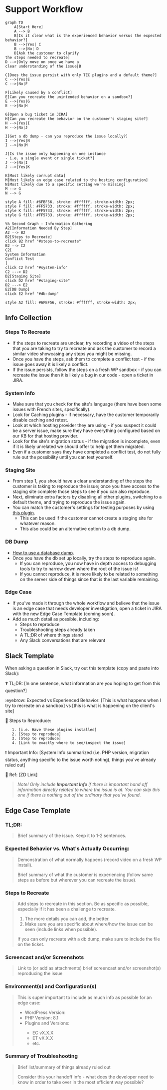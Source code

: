 # Support Workflow

```mermaid
graph TD
    A[Start Here]
    A --> B
    B[Is it clear what is the experienced behavior versus the expected behavior?]
    B -->|Yes| C
    B -->|No| D
    D[Ask the customer to clarify 
the steps needed to recreate]
D -->|Only move on once we have a
clear understanding of the issue|B

C[Does the issue persist with only TEC plugins and a default theme?]
C -->|Yes|E
C -->|No|F

F[Likely caused by a conflict]
E[Can you recreate the unintended behavior on a sandbox?]
E -->|Yes|G
E -->|No|H

G[Open a bug ticket in JIRA]
H[Can you recreate the behavior on the customer's staging site?]
H -->|Yes|I
H -->|No|J

I[Get a db dump - can you reproduce the issue locally?]
I -->|Yes|N
I -->|No|M

J[Is the issue only happening on one instance
- i.e. a single event or single ticket?]
J -->|No|I
J -->|Yes|K

K[Most likely corrupt data]
M[Most likely an edge case related to the hosting configuration]
N[Most likely due to a specific setting we're missing]
M --> G
N --> G

style A fill: #6FBF56, stroke: #ffffff, stroke-width: 2px;
style F fill: #FF5733, stroke: #ffffff, stroke-width: 2px;
style K fill: #FF5733, stroke: #ffffff, stroke-width: 2px;
style G fill: #FF5733, stroke: #ffffff, stroke-width: 2px;

%% Second Graph - Information Gathering
A2[Information Needed By Step]
A2 --> B2
B2[Steps to Recreate]
click B2 href "#steps-to-recreate"
B2 --> C2
C2[
System Information
Conflict Test
]
click C2 href "#system-info"
C2 ---> D2
D2[Staging Site]
click D2 href "#staging-site"
D2 ---> E2
E2[DB Dump]
click E2 href "#db-dump"

style A2 fill: #6FBF56, stroke: #ffffff, stroke-width: 2px;
```

## Info Collection

### Steps To Recreate

- If the steps to recreate are unclear, try recording a video of the steps that you are taking to try to recreate and
  ask the customer to record a similar video showcasing any steps you might be missing.
- Once you have the steps, ask them to complete a conflict test - if the issue goes away it is likely a conflict.
- If the issue persists, follow the steps on a fresh WP sandbox - if you can recreate the issue then it is likely a bug
  in our code - open a ticket in JIRA.

### System Info

- Make sure that you check for the site's language (there have been some issues with French sites, specifically).
- Look for Caching plugins - if necessary, have the customer temporarily disable caching and retest.
- Look at which hosting provider they are using - if you suspect it could be a server issue, make sure they have
  everything configured based on our KB for that hosting provider.
- Look for the site's migration status - if the migration is incomplete, even if it is likely unrelated we should offer
  to help get them migrated.
- Even if a customer says they have completed a conflict test, do not fully rule out the possibility until you can test
  yourself.

### Staging Site

- From step 1, you should have a clear understanding of the steps the customer is taking to reproduce the issue; once
  you have access to the staging site complete those steps to see if you can also reproduce.
- Next, eliminate extra factors by disabling all other plugins, switching to a default theme, and trying to reproduce
  the issue again.
- You can match the customer's settings for testing purposes by
  using [this plugin](https://theeventscalendar.com/extensions/settings-import-export/).
    - This can be used if the customer cannot create a staging site for whatever reason.
    - This also could be an alternative option to a db dump.

### DB Dump

- [How to use a database dump](https://www.loom.com/share/471ae3b4fcaf4a7f8df2e67a7feb37a4).
- Once you have the db set up locally, try the steps to reproduce again.
    - If you can reproduce, you now have in depth access to debugging tools to try to narrow down where the root of the
      issue is!
    - If you cannot reproduce, it is more likely to be related to something on the server side of things since that is
      the last variable remaining.

### Edge Case

- If you've made it through the whole workflow and believe that the issue is an edge case that needs developer
  investigation, open a ticket in JIRA with the new Edge Case Template (coming soon).
- Add as much detail as possible, including:
    - Steps to reproduce
    - Troubleshooting steps already taken
    - A TL;DR of where things stand
    - Any Slack conversations that are relevant

## Slack Template

When asking a question in Slack, try out this template (copy and paste into Slack):

:question: TL;DR: [In one sentence, what information are you hoping to get from this question?]

:eyebrow: Expected vs Experienced Behavior: [This is what happens when I try to recreate on a sandbox]
vs [this is what is happening on the client's site]

:pencil: Steps to Reproduce:

```
   1. [i.e. Have these plugins installed]
   2. [Step to reproduce]
   3. [Step to reproduce]
   4. [Link to exactly where to see/inspect the issue]
```

:exclamation: Important Info: [System Info summarized (i.e. PHP version, migration status, anything specific to the issue worth noting), things you've already ruled out]

:link: Ref: [ZD Link]

>_Note! Only include **Important Info** if there is important hand off information directly related to where the issue is at. You can skip this one if there is nothing out of the ordinary that you've found._

## Edge Case Template

<h3> TL;DR: </h3>

> Brief summary of the issue. Keep it to 1-2 sentences.

<h3> Expected Behavior vs. What's Actually Occurring: </h3>

> Demonstration of what normally happens (record video on a fresh WP install).
> 
> Brief summary of what the customer is experiencing (follow same steps as before but wherever you can recreate the issue).
> 

<h3> Steps to Recreate </h3>

> Add steps to recreate in this section. Be as specific as possible, especially if it has been a challenge to recreate. 
> 
> 1. The more details you can add, the better.
> 2. Make sure you are specific about where/how the issue can be seen (include links when possible).
> 
> If you can only recreate with a db dump, make sure to include the file on the ticket.  


<h3> Screencast and/or Screenshots </h3>

> Link to (or add as attachments) brief screencast and/or screenshot(s) reproducing the issue

<h3> Environment(s) and Configuration(s) </h3>

> This is super important to include as much info as possible for an edge case: 
> <ul>
> <li> WordPress Version: </li>
>
> <li> PHP Version: 8.1 </li>
>
> <li>Plugins and Versions: </li>
>
>  - EC vX.X.X 
>  - ET vX.X.X
>  - etc.
>
> </ul>

<h3> Summary of Troubleshooting </h3>

> Brief list/summary of things already ruled out 
> 
> Consider this your handoff info - what does the developer need to know in order to take over in the most efficient way possible? 
> 
